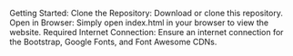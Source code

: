 Getting Started:
    Clone the Repository: Download or clone this repository.
    Open in Browser: Simply open index.html in your browser to view the website.
    Required Internet Connection: Ensure an internet connection for the Bootstrap, Google Fonts, and Font Awesome CDNs.
